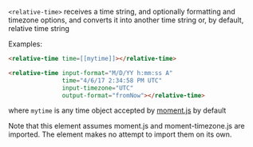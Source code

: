 `<relative-time>` receives a time string, and optionally formatting and timezone
options, and converts it into another time string or, by default, relative time string

Examples:

```html
<relative-time time=[[mytime]]></relative-time>

<relative-time input-format="M/D/YY h:mm:ss A"
               time="4/6/17 2:34:58 PM UTC"
               input-timezone="UTC"
               output-format="fromNow"></relative-time>
```

where `mytime` is any time object accepted by [moment.js](http://momentjs.com/docs/#/parsing/) by default

Note that this element assumes moment.js and moment-timezone.js are imported.
The element makes no attempt to import them on its own.

